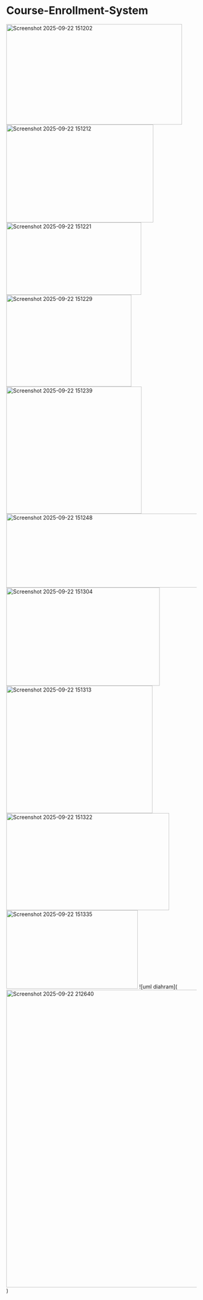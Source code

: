 # Course-Enrollment-System
<img width="465" height="265" alt="Screenshot 2025-09-22 151202" src="https://github.com/user-attachments/assets/10a872ea-6a5c-42ef-8483-0ed742cb1647" />
<img width="389" height="258" alt="Screenshot 2025-09-22 151212" src="https://github.com/user-attachments/assets/3e733fb2-f02c-439b-82ae-7a4141cdc80d" />
<img width="357" height="191" alt="Screenshot 2025-09-22 151221" src="https://github.com/user-attachments/assets/ca37510f-ccd6-40c2-8fa2-af4ec539e397" />
<img width="331" height="242" alt="Screenshot 2025-09-22 151229" src="https://github.com/user-attachments/assets/bb0b38e7-a76a-40d1-89a7-e9970f75ba00" />
<img width="358" height="335" alt="Screenshot 2025-09-22 151239" src="https://github.com/user-attachments/assets/94dee8df-6ce4-4b12-b6fe-3786c1beb4ad" />
<img width="545" height="195" alt="Screenshot 2025-09-22 151248" src="https://github.com/user-attachments/assets/e1b8a362-b34c-4b91-a7af-5847066c30d2" />
<img width="406" height="259" alt="Screenshot 2025-09-22 151304" src="https://github.com/user-attachments/assets/f32bec8f-cf2d-4291-be6c-4615f97099ac" />
<img width="387" height="336" alt="Screenshot 2025-09-22 151313" src="https://github.com/user-attachments/assets/e9f5c50a-a2cd-4174-99d4-e2561db0e38d" />
<img width="431" height="256" alt="Screenshot 2025-09-22 151322" src="https://github.com/user-attachments/assets/cb9125b6-6ca2-4b9a-b105-851836688b34" />
<img width="348" height="207" alt="Screenshot 2025-09-22 151335" src="https://github.com/user-attachments/assets/df3e13b3-493d-490d-8742-a64735311f37" />
![uml diahram](<img width="1316" height="785" alt="Screenshot 2025-09-22 212640" src="https://github.com/user-attachments/assets/cc38da70-a6e9-46fc-9a6f-400b7332d0be" />)
